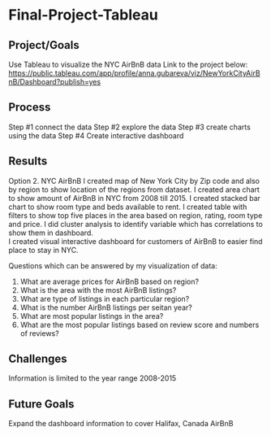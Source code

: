 # Final-Project-Tableau

## Project/Goals
Use Tableau to visualize the NYC AirBnB data
Link to the project below:
https://public.tableau.com/app/profile/anna.gubareva/viz/NewYorkCityAirBnB/Dashboard?publish=yes


## Process

Step #1 connect the data
Step #2 explore the data
Step #3 create charts using the data
Step #4 Create interactive dashboard


## Results
Option 2. NYC AirBnB
I created map of New York City by Zip code and also by region to show location of the regions from dataset.
I created area chart to show amount of AirBnB in NYC from 2008 till 2015.
I created stacked bar chart to show room type and beds available to rent.
I created table with filters to show top five places in the area based on region, rating, room type and price.
I did cluster analysis to identify variable which has correlations to show them in dashboard.  
I created visual interactive dashboard for customers of AirBnB to easier find place to stay in NYC.

Questions which can be answered by my visualization of data:
1)	What are average prices for AirBnB based on region?
2)	What is the area with the most AirBnB listings?
3)	What are type of listings in each particular region?
4)	What is the number AirBnB listings per seitan year?
5)	What are most popular listings in the area?
6)	What are the most popular listings based on review score and numbers of reviews?  



## Challenges 
Information is limited to the year range 2008-2015

## Future Goals
Expand the dashboard information to cover Halifax, Canada AirBnB
